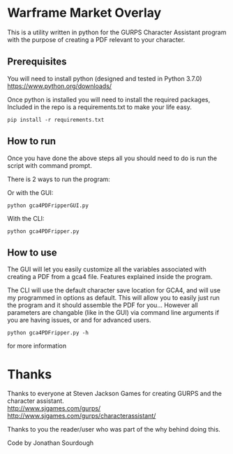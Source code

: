 # Warframe Market Overlay

This is a utility written in python for the GURPS Character Assistant program with the purpose of creating a PDF relevant to your character.

## Prerequisites

You will need to install python (designed and tested in Python 3.7.0)<br />
https://www.python.org/downloads/

Once python is installed you will need to install the required packages, Included in the repo is a requirements.txt to make your life easy.<br />
```
pip install -r requirements.txt
```

## How to run

Once you have done the above steps all you should need to do is run the script with command prompt.<br />

There is 2 ways to run the program:

Or with the GUI:
```
python gca4PDFripperGUI.py
```

With the CLI:
```
python gca4PDFripper.py
```

## How to use

The GUI will let you easily customize all the variables associated with creating a PDF from a gca4 file. Features explained inside the program.

The CLI will use the default character save location for GCA4, and will use my programmed in options as default. This will allow you to easily just run the program and it should assemble the PDF for you... However all parameters are changable (like in the GUI) via command line arguments if you are having issues, or and for advanced users. 

```
python gca4PDFripper.py -h
```

for more information


# Thanks

Thanks to everyone at Steven Jackson Games for creating GURPS and the character assistant.<br />
http://www.sjgames.com/gurps/<br />
http://www.sjgames.com/gurps/characterassistant/

Thanks to you the reader/user who was part of the why behind doing this.

Code by Jonathan Sourdough

